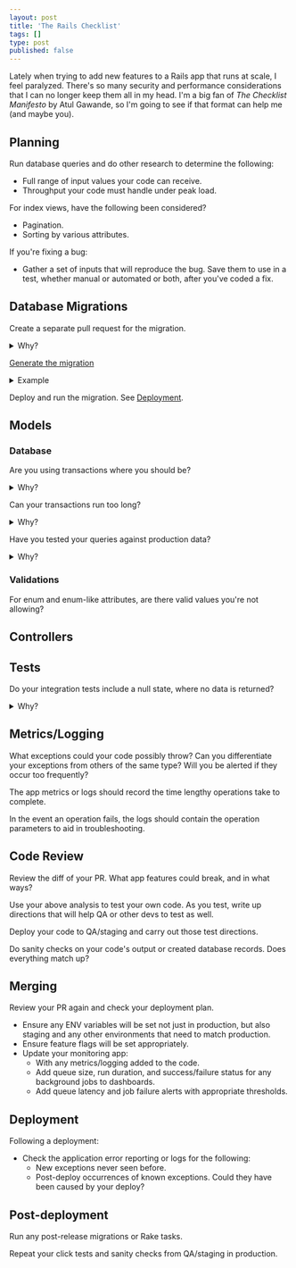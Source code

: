 ```yaml
---
layout: post
title: 'The Rails Checklist'
tags: []
type: post
published: false
---
```


Lately when trying to add new features to a Rails app that runs at scale, I feel paralyzed. There's so many security and performance considerations that I can no longer keep them all in my head. I'm a big fan of _The Checklist Manifesto_ by Atul Gawande, so I'm going to see if that format can help me (and maybe you).


## Planning

Run database queries and do other research to determine the following:

- Full range of input values your code can receive.
- Throughput your code must handle under peak load.

For index views, have the following been considered?

- Pagination.
- Sorting by various attributes.

If you're fixing a bug:

- Gather a set of inputs that will reproduce the bug. Save them to use in a test, whether manual or automated or both, after you've coded a fix.


## Database Migrations

Create a separate pull request for the migration.

<details>
<summary>Why?</summary>
Code that depends on database changes that haven't happened yet throws exceptions. And slow migrations on big tables often have to happen separately from deploys.
</details>

[Generate the migration](https://guides.rubyonrails.org/v7.0/active_record_migrations.html#creating-a-standalone-migration)

<details>
<summary>Example</summary>

<code>bin/rails generate migration AddPartNumberToProducts part_number:integer:index</code>

</details>

Deploy and run the migration. See [Deployment](#Deployment).

## Models

### Database

Are you using transactions where you should be?

<details>
<summary>Why?</summary>
Does your code make a series of database updates? Will your app be in an inconsistent state if only some of those updates occur?
</details>

Can your transactions run too long?

<details>
<summary>Why?</summary>
Transactions acquire locks on all the records they're updating, which can result in [deadlocks](https://vimeo.com/12941188) under load.
</details>

Have you tested your queries against production data?

<details>
<summary>Why?</summary>
Your production system contains more data, with more edge cases, than your development database ever could.
</details>

### Validations

For enum and enum-like attributes, are there valid values you're not allowing?


## Controllers


## Tests

Do your integration tests include a null state, where no data is returned?

<details>
<summary>Why?</summary>
Special UI views are often required for empty results. Code that fails to handle empty results can raise errors.
</details>


## Metrics/Logging

What exceptions could your code possibly throw? Can you differentiate your exceptions from others of the same type? Will you be alerted if they occur too frequently?

The app metrics or logs should record the time lengthy operations take to complete.

In the event an operation fails, the logs should contain the operation parameters to aid in troubleshooting.


## Code Review

Review the diff of your PR. What app features could break, and in what ways?

Use your above analysis to test your own code. As you test, write up directions that will help QA or other devs to test as well.

Deploy your code to QA/staging and carry out those test directions.

Do sanity checks on your code's output or created database records. Does everything match up?


## Merging

Review your PR again and check your deployment plan.

- Ensure any ENV variables will be set not just in production, but also staging and any other environments that need to match production.
- Ensure feature flags will be set appropriately.
- Update your monitoring app:
    - With any metrics/logging added to the code.
    - Add queue size, run duration, and success/failure status for any background jobs to dashboards.
    - Add queue latency and job failure alerts with appropriate thresholds.


## Deployment

Following a deployment:

- Check the application error reporting or logs for the following:
    - New exceptions never seen before.
    - Post-deploy occurrences of known exceptions. Could they have been caused by your deploy?

## Post-deployment

Run any post-release migrations or Rake tasks.

Repeat your click tests and sanity checks from QA/staging in production.
